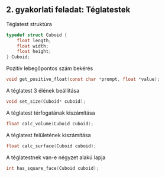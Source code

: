 ## 2. gyakorlati feladat: Téglatestek

Téglatest struktúra
```c
typedef struct Cuboid {
    float length;
    float width;
    float height;
} Cuboid;
```
Pozitív lebegőpontos szám bekérés
```c
void get_positive_float(const char *prompt, float *value);
```
A téglatest 3 élének beállítása
```c
void set_size(Cuboid* cuboid);
```
A téglatest térfogatának kiszámítása
```c
float calc_volume(Cuboid cuboid);
```
A téglatest felületének kiszámítása
```c
float calc_surface(Cuboid cuboid);
```
A téglatestnek van-e négyzet alakú lapja
```c
int has_square_face(Cuboid cuboid);
```